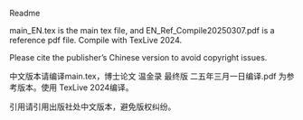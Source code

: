 Readme

main_EN.tex is the main tex file, and EN_Ref_Compile20250307.pdf is a reference pdf file. Compile with TexLive 2024.

Please cite the publisher’s Chinese version to avoid copyright issues.

中文版本请编译main.tex，博士论文 温金录 最终版 二五年三月一日编译.pdf  为参考版本。使用 TexLive 2024编译。

引用请引用出版社处中文版本，避免版权纠纷。